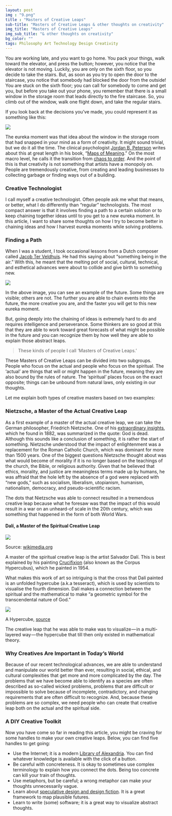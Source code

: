 ```yaml
---
layout: post
img : "9.png"
title : "Masters of Creative Leaps"
sub-title: "Masters of Creative Leaps & other thoughts on creativity"
img_title: "Masters of Creative Leaps"
img_sub_title: "& other thoughts on creativity"
bg_color: ""
tags: Philosophy Art Technology Design Creativity
---
```


You are working late, and you want to go home. You pack your things, walk toward the elevator, and press the button; however, you notice that the elevator is not moving. Luckily, you are only on the sixth floor, so you decide to take the stairs. But, as soon as you try to open the door to the staircase, you notice that somebody had blocked the door from the outside! You are stuck on the sixth floor; you can call for somebody to come and get you, but before you take out your phone, you remember that there is a small window in the storage room that leads directly to the fire staircase. So, you climb out of the window, walk one flight down, and take the regular stairs.

If you look back at the decisions you’ve made, you could represent it as something like this:

![](https://cdn-images-1.medium.com/max/1000/1*5zl7xiaeCY_cWp6QMBA--A.png)


The eureka moment was that idea about the window in the storage room that had snapped in your mind as a form of creativity. It might sound trivial, but we do it all the time. The clinical psychologist [Jordan B. Peterson](https://twitter.com/jordanbpeterson) writes about this at great length in his book, “[Maps of Meaning](https://jordanbpeterson.com/maps-of-meaning/).” On the most macro level, he calls it the transition from [chaos to order](http://www.mind-manual.com/blog/2012/02/15/order-chaos-an-introduction-to-jordan-peterson/). And the point of this is that creativity is not something that artists have a monopoly on. People are tremendously creative, from creating and leading businesses to collecting garbage or finding ways out of a building.

### Creative Technologist

I call myself a creative technologist. Often people ask me what that means, or better, what I do differently than “regular” technologists. The most compact answer is that it involves finding a path to a certain solution or to keep chaining together ideas until to you get to a new eureka moment. In this article, I want to share some thoughts on how I try to become better in chaining ideas and how I harvest eureka moments while solving problems.

### Finding a Path

When I was a student, I took occasional lessons from a Dutch composer called [Jacob Ter Veldhuis](http://www.jacobtv.net/). He had this saying about “something being in the air.” With this, he meant that the melting pot of social, cultural, technical, and esthetical advances were about to collide and give birth to something new.

![](https://cdn-images-1.medium.com/max/1000/1*H_20VsN7--gapO-LvEot0A.png)


In the above image, you can see an example of the future. Some things are visible; others are not. The further you are able to chain events into the future, the more creative you are, and the faster you will get to this new eureka moment.

But, going deeply into the chaining of ideas is extremely hard to do and requires intelligence and perseverance. Some thinkers are so good at this that they are able to work toward great forecasts of what might be possible in the future and you can recognize them by how well they are able to explain those abstract leaps.

> These kinds of people I call ‘Masters of Creative Leaps.’

These Masters of Creative Leaps can be divided into two subgroups. People who focus on the actual and people who focus on the spiritual. The ‘actual’ are things that will or might happen in the future, meaning they are also bound by the rules of nature. The ‘spiritual’ places focus on the exact opposite; things can be unbound from natural laws, only existing in our thoughts.

Let me explain both types of creative masters based on two examples:

### Nietzsche, a Master of the Actual Creative Leap

As a first example of a master of the actual creative leap, we can take the German philosopher, Friedrich Nietzsche. One of his [extraordinary insights](https://attackthesystem.com/the-nietzschean-prophecies/), which he found in 1882, was summarized in the quote: God is dead. Although this sounds like a conclusion of something, it is rather the start of something. Nietzsche understood that the impact of enlightenment was a replacement for the Roman Catholic Church, which was dominant for more than 1500 years. One of the biggest questions Nietzsche thought about was what would become of morality if it is no longer based on the teachings of the church, the Bible, or religious authority. Given that he believed that ethics, morality, and justice are meaningless terms made up by humans, he was affraid that the hole left by the absence of a god were replaced with “new gods,” such as socialism, liberalism, utopianism, humanism, nationalism, democracy, and pseudo-scientific racism.

The dots that Nietzsche was able to connect resulted in a tremendous creative leap because what he foresaw was that the impact of this would result in a war on an unheard-of scale in the 20th century, which was something that happened in the form of both World Wars.

#### Dalí, a Master of the Spiritual Creative Leap

![](https://cdn-images-1.medium.com/max/600/1*tg71kyaUF9_rso8W5FucuA.jpeg)

Source: [wikimedia.org](https://upload.wikimedia.org/wikipedia/en/0/09/Dali_Crucifixion_hypercube.jpg)


A master of the spiritual creative leap is the artist Salvador Dalí. This is best explained by his painting [Crucifixion](http://www.bbc.com/culture/story/20160511-the-painter-who-entered-the-fourth-dimension) (also known as the Corpus Hypercubus), which he painted in 1954.

What makes this work of art so intriguing is that the cross that Dalí painted is an unfolded hypercube (a.k.a tesseract), which is used by scientists to visualise the fourth dimension. Dalí makes a connection between the spiritual and the mathematical to make “a geometric symbol for the transcendental nature of God.”

![](https://cdn-images-1.medium.com/max/800/1*hISbwvPqyYeKhoRY4fgxOw.gif)

A Hypercube, [source](https://www.pinterest.com/pin/407083253789994103/)


The creative leap that he was able to make was to visualize — in a multi-layered way — the hypercube that till then only existed in mathematical theory.

### Why Creatives Are Important in Today’s World

Because of our recent technological advances, we are able to understand and manipulate our world better than ever, resulting in social, ethical, and cultural complexities that get more and more complicated by the day. The problems that we have become able to identify as a species are often described as so-called wicked problems, problems that are difficult or impossible to solve because of incomplete, contradictory, and changing requirements that are often difficult to recognize. And, because these problems are so complex, we need people who can create that creative leap both on the actual and the spiritual side.

### A DIY Creative Toolkit

Now you have come so far in reading this article, you might be craving for some handles to make your own creative leaps. Below, you can find five handles to get going:

*   Use the Internet; it is a modern [Library of Alexandria](https://en.wikipedia.org/wiki/Library_of_Alexandria). You can find whatever knowledge is available with the click of a button.
*   Be careful with concreteness. It is okay to sometimes use complex terminology to explain how you connect the dots. Being too concrete can kill your train of thoughts.
*   Use metaphors, but be careful; a wrong metaphor can make your thoughts unnecessarily vague.
*   Learn about [speculative design and design fiction](https://en.wikipedia.org/wiki/Design_fiction). It is a great framework to map plausible futures.
*   Learn to write (some) software; it is a great way to visualize abstract thoughts.
